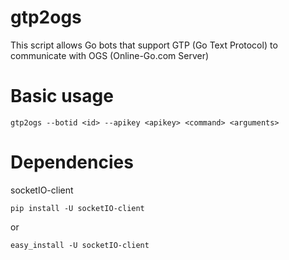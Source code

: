 gtp2ogs
=======

This script allows Go bots that support GTP (Go Text Protocol) to communicate
with OGS (Online-Go.com Server)

Basic usage
===========

```
gtp2ogs --botid <id> --apikey <apikey> <command> <arguments>
```

Dependencies
============
socketIO-client
```
pip install -U socketIO-client 
```
or
```
easy_install -U socketIO-client
```

